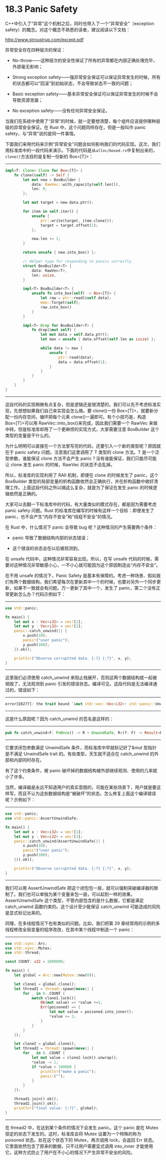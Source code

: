 # 18.3 Panic Safety

C++中引入了“异常”这个机制之后，同时也带入了一个“异常安全”（exception safety）的概念。对这个概念不熟悉的读者，建议阅读以下文档：

<http://www.stroustrup.com/except.pdf>

异常安全存在四种层次的保证：

* No-throw——这种层次的安全性保证了所有的异常都在内部正确处理完毕，外部毫无影响；

* Strong exception safety——强异常安全保证可以保证异常发生的时候，所有的状态都可以“回滚”到初始状态，不会导致状态不一致的问题；

* Basic exception safety——基本异常安全保证可以保证异常发生的时候不会导致资源泄漏；

* No exception safety——没有任何异常安全保证。

当我们在系统中使用了“异常”的时候，就一定要想清楚，每个组件应该提供哪种层级的异常安全保证。在 Rust 中，这个问题同样存在，但是一般叫作 panic safety，与“异常”说的是同一件事情。

下面我们来用代码来示例“异常安全”问题会如何影响我们的代码实现。这次，我们用标准库中的一段代码来演示。下面的代码是从`alloc/boxed.rs`中复制出来的，`clone()`方法目的是复制一份新的 Box<\[T\]>：

---

```rust
impl<T: Clone> Clone for Box<[T]> {
    fn clone(&self) -> Self {
        let mut new = BoxBuilder {
            data: RawVec::with_capacity(self.len()),
            len: 0,
        };

        let mut target = new.data.ptr();

        for item in self.iter() {
            unsafe {
                ptr::write(target, item.clone());
                target = target.offset(1);
            };

            new.len += 1;
        }

        return unsafe { new.into_box() };

        // Helper type for responding to panics correctly.
        struct BoxBuilder<T> {
            data: RawVec<T>,
            len: usize,
        }

        impl<T> BoxBuilder<T> {
            unsafe fn into_box(self) -> Box<[T]> {
                let raw = ptr::read(&self.data);
                mem::forget(self);
                raw.into_box()
            }
        }

        impl<T> Drop for BoxBuilder<T> {
            fn drop(&mut self) {
                let mut data = self.data.ptr();
                let max = unsafe { data.offset(self.len as isize) };

                while data != max {
                    unsafe {
                        ptr::read(data);
                        data = data.offset(1);
                    }
                }
            }
        }
    }
}
```

---

这段代码的实现稍微有点复杂，但是逻辑还是很清楚的。我们可以先不考虑标准实现，先想想如果我们自己来实现会怎么做。要 clone()一份 Box<\[T\]>，就要新分配一份内存空间，循环把每个元素 clone()一遍即可。有个小技巧是，构造 Box<\[T\]>可以用 RawVec::into\_box()来完成，因此我们需要一个 RawVec 来做中转。但是标准库却用了一个更麻烦的实现方式，大家需要注意 BoxBuilder 这个类型的变量是干什么的。

为什么明明可以直接在一个方法里写完的代码，还要引入一个新的类型呢？原因就在于 panic safety 问题。注意我们这里调用了 T 类型的 clone 方法。T 是一个泛型参数，谁能保证 clone 方法不会产生 panic？没有谁能保证，我们只能尽可能让 clone 发生 panic 的时候，RawVec 的状态不会乱掉。

所以，标准库的实现利用了 RAII 机制，即便在 clone 的时候发生了 panic，这个 BoxBuilder 类型的局部变量的析构函数依然会正确执行，并在析构函数中做好清理工作。上面这段代码之所以搞这么复杂，就是为了保证在发生 panic 的时候逻辑依然是正确的。

大家可以去翻一下标准库中的代码，有大量类似的模式存在，都是因为需要考虑 panic safety 问题。Rust 的标准库在编写的时候有这样一个目标：即便发生了 panic，也不会产生“内存不安全”和“线程不安全”的情况。

在 Rust 中，什么情况下 panic 会导致 bug 呢？这种情况的产生需要两个条件：

* panic 导致了数据结构内部的状态错误；

* 这个错误的状态会在以后被观测到。

在 unsafe 代码中，这种情况非常容易出现。所以，在写 unsafe 代码的时候，需要对这种情况非常敏感小心，一不小心就可能因为这个原因制造出“内存不安全”。

在不用 unsafe 的情况下，Panic Safety 是基本有保障的。考虑一种场景、假如我们有两个数据结构，我们希望每次在更新其中一个的时候，也要对另外一个同步更新，如果不一致就会有问题。万一更新了其中一个，发生了 panic，第二个没有正常更新怎么办？代码示例如下：

---

```rust
use std::panic;

fn main() {
    let mut x : Vec<i32> = vec![1];
    let mut y : Vec<i32> = vec![2];
    panic::catch_unwind(|| {
        x.push(10);
        panic!("user panic");
        y.push(100);
    }).ok();

    println!("Observe corruptted data. {:?} {:?}", x, y);
}
```

---

这里我们必须使用 catch\_unwind 来阻止栈展开，否则这两个数据结构就一起被销毁了，无法观测到 panic 引发的错误状态。编译可见，这段代码是无法编译通过的，错误如下：

---

```rust
error[E0277]: the trait bound `&mut std::vec::Vec<i32>: std::panic::UnwindSafe` is not satisfied
```

---

这是什么原因呢？因为 catch\_unwind 的签名是这样的：

---

```rust
pub fn catch_unwind<F: FnOnce() -> R + UnwindSafe, R>(f: F) -> Result<R>
```

---

它要求闭包参数满足 UnwindSafe 条件，而标准库中早就标记好了&mut 型指针是不满足 UnwindSafe trait 的。有些类型，天生就不适合在 catch\_unwind 的外部和内部同时存在。

有了这个约束条件，被 panic 破坏掉的数据结构被外部继续观测、使用的几率就小了许多。

当然，编译器是永远不知道用户的真实意图的，可能在某些场景下，用户就是要这样写，而且不认为这些数据结构是“被破坏”的状态。怎么修复上面这个编译错误呢？示例如下：

---

```rust
use std::panic;
use std::panic::AssertUnwindSafe;

fn main() {
    let mut x : Vec<i32> = vec![1];
    let mut y : Vec<i32> = vec![2];
    panic::catch_unwind(AssertUnwindSafe(|| {
        x.push(10);
        panic!("user panic");
        y.push(100);
    })).ok();

    println!("Observe corruptted data. {:?} {:?}", x, y);
}
```

---

我们可以用 AssertUnwindSafe 把这个闭包包一层，就可以强制突破编译器的限制了。我们也可以单独为某个变量来包一层，可以起到一样的效果。AssertUnwindSafe 这个类型，不管内部包含的是什么数据，它都是满足 catch\_unwind 函数约束的。这个设计至少能保证 catch\_unwind 可能造成的风险是显式标记出来的。

同理，在多线程情况下也有类似的问题。比如，我们把第 29 章经常用的示例的多线程修改全局变量的程序改改，在其中某个线程中制造一个 panic：

---

```rust
use std::sync::Arc;
use std::sync::Mutex;
use std::thread;

const COUNT: u32 = 1000000;

fn main() {
    let global = Arc::new(Mutex::new(0));

    let clone1 = global.clone();
    let thread1 = thread::spawn(move|| {
        for _ in 0..COUNT {
            match clone1.lock(){
                Ok(mut value) => *value +=1,
                Err(poisoned) => {
                    let mut value = poisoned.into_inner();
                    *value += 1;
                }
            }
        }
    });

    let clone2 = global.clone();
    let thread2 = thread::spawn(move|| {
        for _ in 0..COUNT {
            let mut value = clone2.lock().unwrap();
            *value -= 1;
            if *value < 100000 {
                println!("make a panic");
                panic!("");
            }
        }
    });

    thread1.join().ok();
    thread2.join().ok();
    println!("final value: {:?}", global);
}
```

---

在 thread2 中，在达到某个条件的情况下会发生 panic。这个 panic 是在 Mutex 锁定的状态下发生的。这时，标准库会将 Mutex 设置为一个特殊的称为 poisoned 状态。处在这个状态下的 Mutex，再次调用 lock，会返回 Err 状态。它里面依然包含了原来的数据，只不过用户需要显式调用 into\_inner 才能使用它。这种方式防止了用户在不小心的情况下产生异常不安全的风险。
